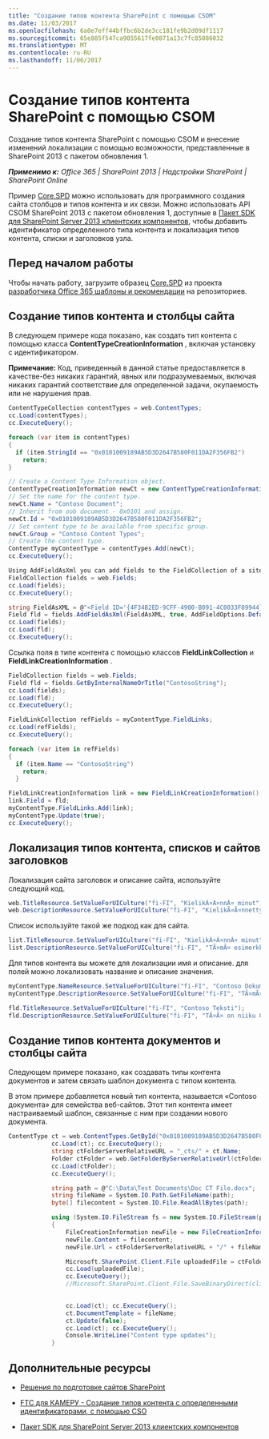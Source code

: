 ```yaml
---
title: "Создание типов контента SharePoint с помощью CSOM"
ms.date: 11/03/2017
ms.openlocfilehash: 6a0e7eff44bffbc6b2de3cc181fe9b2d09df1117
ms.sourcegitcommit: 65e885f547ca9055617fe0871a13c7fc85086032
ms.translationtype: MT
ms.contentlocale: ru-RU
ms.lasthandoff: 11/06/2017
---
```

# <a name="create-sharepoint-content-types-by-using-csom"></a>Создание типов контента SharePoint с помощью CSOM

Создание типов контента SharePoint с помощью CSOM и внесение изменений локализации с помощью возможности, представленные в SharePoint 2013 с пакетом обновления 1.

_**Применимо к:** Office 365 | SharePoint 2013 | Надстройки SharePoint | SharePoint Online_

Пример [Core.SPD](https://github.com/SharePoint/PnP/tree/dev/Samples/Core.SPD) можно использовать для программного создания сайта столбцов и типов контента и их связи. Можно использовать API CSOM SharePoint 2013 с пакетом обновления 1, доступные в [Пакет SDK для SharePoint Server 2013 клиентских компонентов](http://www.microsoft.com/en-us/download/details.aspx?id=35585), чтобы добавить идентификатор определенного типа контента и локализация типов контента, списки и заголовков узла. 

## <a name="before-you-begin"></a>Перед началом работы

Чтобы начать работу, загрузите образец [Core.SPD](https://github.com/SharePoint/PnP/tree/dev/Samples/Core.SPD) из проекта [разработчика Office 365 шаблоны и рекомендации](https://github.com/SharePoint/PnP/tree/dev) на репозиториев.

## <a name="create-content-types-and-site-columns"></a>Создание типов контента и столбцы сайта

В следующем примере кода показано, как создать тип контента с помощью класса **ContentTypeCreationInformation** , включая установку с идентификатором.

**Примечание:**  Код, приведенный в данной статье предоставляется в качестве-без никаких гарантий, явных или подразумеваемых, включая никаких гарантий соответствие для определенной задачи, окупаемость или не нарушения прав.

```C#
ContentTypeCollection contentTypes = web.ContentTypes;
cc.Load(contentTypes);
cc.ExecuteQuery();

foreach (var item in contentTypes)
{
  if (item.StringId == "0x0101009189AB5D3D2647B580F011DA2F356FB2")
    return;
}

// Create a Content Type Information object.
ContentTypeCreationInformation newCt = new ContentTypeCreationInformation();
// Set the name for the content type.
newCt.Name = "Contoso Document";
// Inherit from oob document - 0x0101 and assign. 
newCt.Id = "0x0101009189AB5D3D2647B580F011DA2F356FB2";
// Set content type to be available from specific group.
newCt.Group = "Contoso Content Types";
// Create the content type.
ContentType myContentType = contentTypes.Add(newCt);
cc.ExecuteQuery();

Using AddFieldAsXml you can add fields to the FieldCollection of a site collection:
FieldCollection fields = web.Fields;
cc.Load(fields);
cc.ExecuteQuery();

string FieldAsXML = @"<Field ID='{4F34B2ED-9CFF-4900-B091-4C0033F89944}' Name='ContosoString' DisplayName='Contoso String' Type='Text' Hidden='False' Group='Contoso Site Columns' Description='Contoso Text Field' />";
Field fld = fields.AddFieldAsXml(FieldAsXML, true, AddFieldOptions.DefaultValue);
cc.Load(fields);
cc.Load(fld);
cc.ExecuteQuery();

```

Ссылка поля в типе контента с помощью классов **FieldLinkCollection** и **FieldLinkCreationInformation** .

```C#
FieldCollection fields = web.Fields;
Field fld = fields.GetByInternalNameOrTitle("ContosoString");
cc.Load(fields);
cc.Load(fld);
cc.ExecuteQuery();

FieldLinkCollection refFields = myContentType.FieldLinks;
cc.Load(refFields);
cc.ExecuteQuery();

foreach (var item in refFields)
{
  if (item.Name == "ContosoString")
    return;
  }

FieldLinkCreationInformation link = new FieldLinkCreationInformation();
link.Field = fld;
myContentType.FieldLinks.Add(link);
myContentType.Update(true);
cc.ExecuteQuery();

```

## <a name="localize-content-types-list-and-site-titles"></a>Локализация типов контента, списков и сайтов заголовков

Локализация сайта заголовок и описание сайта, используйте следующий код.

```C#
web.TitleResource.SetValueForUICulture("fi-FI", "KielikÃ¤Ã¤nnÃ¤ minut");
web.DescriptionResource.SetValueForUICulture("fi-FI", "KielikÃ¤Ã¤nnetty saitti");

```

Список используйте такой же подход как для сайта.

```C#
list.TitleResource.SetValueForUICulture("fi-FI", "KielikÃ¤Ã¤nnÃ¤ minut");
list.DescriptionResource.SetValueForUICulture("fi-FI", "TÃ¤mÃ¤ esimerkki nÃ¤yttÃ¤Ã¤ miten voit kielikÃ¤Ã¤ntÃ¤Ã¤ listoja.");

```

Для типов контента вы можете для локализации имя и описание. для полей можно локализовать название и описание значения.

```C#
myContentType.NameResource.SetValueForUICulture("fi-FI", "Contoso Dokumentti");
myContentType.DescriptionResource.SetValueForUICulture("fi-FI", "TÃ¤mÃ¤ on geneerinen Contoso dokumentti.");

fld.TitleResource.SetValueForUICulture("fi-FI", "Contoso Teksti");
fld.DescriptionResource.SetValueForUICulture("fi-FI", "TÃ¤Ã¤ on niiku Contoso metadatalle.");

```

## <a name="create-document-content-types-and-site-columns"></a>Создание типов контента документов и столбцы сайта

Следующем примере показано, как создавать типы контента документов и затем связать шаблон документа с типом контента. 

В этом примере добавляется новый тип контента, называется «Contoso документа» для семейства веб-сайтов. Этот тип контента имеет настраиваемый шаблон, связанные с ним при создании нового документа.

```C#
ContentType ct = web.ContentTypes.GetById("0x0101009189AB5D3D2647B580F011DA2F356FB2");
            cc.Load(ct); cc.ExecuteQuery();
            string ctFolderServerRelativeURL = "_cts/" + ct.Name;
            Folder ctFolder = web.GetFolderByServerRelativeUrl(ctFolderServerRelativeURL);
            cc.Load(ctFolder);
            cc.ExecuteQuery();

            string path = @"C:\Data\Test Documents\Doc CT File.docx";
            string fileName = System.IO.Path.GetFileName(path);
            byte[] filecontent = System.IO.File.ReadAllBytes(path);

            using (System.IO.FileStream fs = new System.IO.FileStream(path, System.IO.FileMode.Open))
            {
                FileCreationInformation newFile = new FileCreationInformation();
                newFile.Content = filecontent;
                newFile.Url = ctFolderServerRelativeURL + "/" + fileName;

                Microsoft.SharePoint.Client.File uploadedFile = ctFolder.Files.Add(newFile);
                cc.Load(uploadedFile);
                cc.ExecuteQuery();
                //Microsoft.SharePoint.Client.File.SaveBinaryDirect(clientContext, ctFolderServerRelativeURL + "/" + fileName, fs, true);

                
                cc.Load(ct); cc.ExecuteQuery();
                ct.DocumentTemplate = fileName;
                ct.Update(false);
                cc.Load(ct); cc.ExecuteQuery();
                Console.WriteLine("Content type updates");
            }

```

## <a name="additional-resources"></a>Дополнительные ресурсы
<a name="bk_addresources"> </a>

- [Решения по подготовке сайтов SharePoint](sharepoint-site-provisioning-solutions.md)
    
- [FTC для КАМЕРУ - Создание типов контента с определенными идентификаторами, с помощью CSO](http://blogs.msdn.com/b/vesku/archive/2014/02/28/ftc-to-cam-create-content-types-with-specific-ids-using-csom.aspx)
    
- [Пакет SDK для SharePoint Server 2013 клиентских компонентов](http://www.microsoft.com/en-us/download/details.aspx?id=35585)
